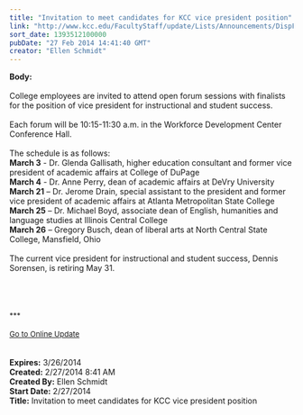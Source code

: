```yaml
---
title: "Invitation to meet candidates for KCC vice president position"
link: "http://www.kcc.edu/FacultyStaff/update/Lists/Announcements/DispForm.aspx?ID=1428"
sort_date: 1393512100000
pubDate: "27 Feb 2014 14:41:40 GMT"
creator: "Ellen Schmidt"
---
```


<div><b>Body:</b> <div class="ExternalClassBCCF485189B44E539C59432F4DE6549E">
<div><br />College employees are invited to attend open forum sessions with finalists for the position of vice president for instructional and student success.</div>
<div> </div>
<div>Each forum will be 10:15-11:30 a.m. in the Workforce Development Center Conference Hall.</div>
<div><br />The schedule is as follows:</div>
<div><strong>March 3</strong> - Dr. Glenda Gallisath, higher education consultant and former vice president of academic affairs at College of DuPage</div>
<div><strong>March 4</strong> - Dr. Anne Perry, dean of academic affairs at DeVry University</div>
<div><strong>March 21</strong> – Dr. Jerome Drain, special assistant to the president and former vice president of academic affairs at Atlanta Metropolitan State College<br /><strong>March 25</strong> – Dr. Michael Boyd, associate dean of English, humanities and language studies at Illinois Central College<br /><strong>March 26</strong> – Gregory Busch, dean of liberal arts at North Central State College, Mansfield, Ohio</div>
<div> </div>
<div>The current vice president for instructional and student success, Dennis Sorensen, is retiring May 31.</div>
<div> </div>
<div> </div>
<div> </div>
<div>
<div></div>
<div>
<div>
<div></div>
<div>
<div></div>
<div>
<div>
<div><br /></div>
<div><font size="2">***</font></div>
<div><font size="2"></font> </div>
<div><font size="2"></font></div>
<div><font size="2"></font></div>
<div><font size="2"></font></div>
<div><font size="2"></font></div>
<div><font size="2"></font></div>
<div><font size="2"></font></div>
<div><font size="2"></font></div>
<div><font size="2"></font></div>
<div><font size="2"></font></div>
<div><font size="2"></font></div>
<div><font size="2"></font></div>
<div><font size="2"></font></div>
<div><font size="2"></font></div>
<div><font size="2"></font></div>
<div><font size="2"></font></div>
<div><font size="2"></font></div>
<div><font size="2"></font></div>
<div><a href="/FacultyStaff/update/Pages/dailyupdate.aspx"><font size="2">Go to Online Update</font></a></div>
<div> </div>
<div></div>
<div></div>
<div></div>
<div></div></div></div></div></div></div></div>
<div> </div></div></div>
<div><b>Expires:</b> 3/26/2014</div>
<div><b>Created:</b> 2/27/2014 8:41 AM</div>
<div><b>Created By:</b> Ellen Schmidt</div>
<div><b>Start Date:</b> 2/27/2014</div>
<div><b>Title:</b> Invitation to meet candidates for KCC vice president position</div>
